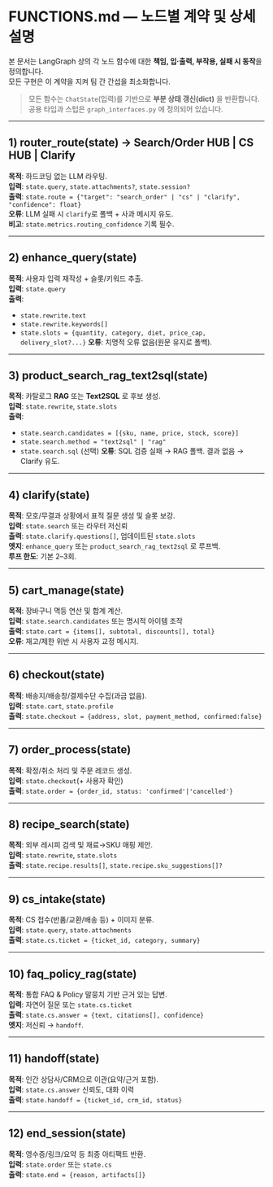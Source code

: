 # FUNCTIONS.md — 노드별 계약 및 상세 설명

본 문서는 LangGraph 상의 각 노드 함수에 대한 **책임, 입·출력, 부작용, 실패 시 동작**을 정의합니다.  
모든 구현은 이 계약을 지켜 팀 간 간섭을 최소화합니다.

> 모든 함수는 `ChatState`(입력)를 기반으로 **부분 상태 갱신(dict)** 을 반환합니다.  
> 공용 타입과 스텁은 `graph_interfaces.py` 에 정의되어 있습니다.

---

## 1) router_route(state) → Search/Order HUB | CS HUB | Clarify
**목적**: 하드코딩 없는 LLM 라우팅.  
**입력**: `state.query`, `state.attachments?`, `state.session?`  
**출력**: `state.route = {"target": "search_order" | "cs" | "clarify", "confidence": float}`  
**오류**: LLM 실패 시 `clarify`로 폴백 + 사과 메시지 유도.  
**비고**: `state.metrics.routing_confidence` 기록 필수.

---

## 2) enhance_query(state)
**목적**: 사용자 입력 재작성 + 슬롯/키워드 추출.  
**입력**: `state.query`  
**출력**: 
- `state.rewrite.text`
- `state.rewrite.keywords[]`
- `state.slots = {quantity, category, diet, price_cap, delivery_slot?...}`
**오류**: 치명적 오류 없음(원문 유지로 폴백).

---

## 3) product_search_rag_text2sql(state)
**목적**: 카탈로그 **RAG** 또는 **Text2SQL** 로 후보 생성.  
**입력**: `state.rewrite`, `state.slots`  
**출력**: 
- `state.search.candidates = [{sku, name, price, stock, score}]`
- `state.search.method = "text2sql" | "rag"`
- `state.search.sql` (선택)
**오류**: SQL 검증 실패 → RAG 폴백. 결과 없음 → Clarify 유도.

---

## 4) clarify(state)
**목적**: 모호/무결과 상황에서 표적 질문 생성 및 슬롯 보강.  
**입력**: `state.search` 또는 라우터 저신뢰  
**출력**: `state.clarify.questions[]`, 업데이트된 `state.slots`  
**엣지**: `enhance_query` 또는 `product_search_rag_text2sql` 로 루프백.  
**루프 한도**: 기본 2–3회.

---

## 5) cart_manage(state)
**목적**: 장바구니 멱등 연산 및 합계 계산.  
**입력**: `state.search.candidates` 또는 명시적 아이템 조작  
**출력**: `state.cart = {items[], subtotal, discounts[], total}`  
**오류**: 재고/제한 위반 시 사용자 교정 메시지.

---

## 6) checkout(state)
**목적**: 배송지/배송창/결제수단 수집(과금 없음).  
**입력**: `state.cart`, `state.profile`  
**출력**: `state.checkout = {address, slot, payment_method, confirmed:false}`

---

## 7) order_process(state)
**목적**: 확정/취소 처리 및 주문 레코드 생성.  
**입력**: `state.checkout`(+ 사용자 확인)  
**출력**: `state.order = {order_id, status: 'confirmed'|'cancelled'}`

---

## 8) recipe_search(state)
**목적**: 외부 레시피 검색 및 재료→SKU 매핑 제안.  
**입력**: `state.rewrite`, `state.slots`  
**출력**: `state.recipe.results[]`, `state.recipe.sku_suggestions[]?`

---

## 9) cs_intake(state)
**목적**: CS 접수(반품/교환/배송 등) + 이미지 분류.  
**입력**: `state.query`, `state.attachments`  
**출력**: `state.cs.ticket = {ticket_id, category, summary}`

---

## 10) faq_policy_rag(state)
**목적**: 통합 FAQ & Policy 말뭉치 기반 근거 있는 답변.  
**입력**: 자연어 질문 또는 `state.cs.ticket`  
**출력**: `state.cs.answer = {text, citations[], confidence}`  
**엣지**: 저신뢰 → `handoff`.

---

## 11) handoff(state)
**목적**: 인간 상담사/CRM으로 이관(요약/근거 포함).  
**입력**: `state.cs.answer` 신뢰도, 대화 이력  
**출력**: `state.handoff = {ticket_id, crm_id, status}`

---

## 12) end_session(state)
**목적**: 영수증/링크/요약 등 최종 아티팩트 반환.  
**입력**: `state.order` 또는 `state.cs`  
**출력**: `state.end = {reason, artifacts[]}`

